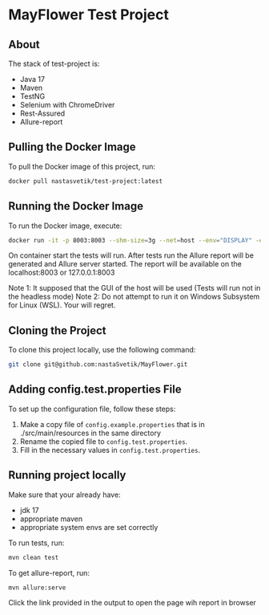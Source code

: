 # MayFlower Test Project

## About
The stack of test-project is:
- Java 17
- Maven
- TestNG
- Selenium with ChromeDriver
- Rest-Assured
- Allure-report

## Pulling the Docker Image
To pull the Docker image of this project, run:

```bash
docker pull nastasvetik/test-project:latest
```

## Running the Docker Image
To run the Docker image, execute:

```bash
docker run -it -p 8003:8003 --shm-size=3g --net=host --env="DISPLAY" -e "baseUserLogin=LOGIN"  -e "baseUserPassword=PASSWORD"  --name CONTAINER_NAME nastasvetik/test-project:latest
```
On container start the tests will run.
After tests run the Allure report will be generated and Allure server started.
The report will be available on the localhost:8003 or 127.0.0.1:8003

Note 1: It supposed that the GUI of the host will be used (Tests will run not in the headless mode)
Note 2: Do not attempt to run it on Windows Subsystem for Linux (WSL). Your will regret.

## Cloning the Project
To clone this project locally, use the following command:

```bash
git clone git@github.com:nastaSvetik/MayFlower.git
```

## Adding config.test.properties File
To set up the configuration file, follow these steps:
1. Make a copy file of `config.example.properties` that is in ./src/main/resources in the same directory
2. Rename the copied file to `config.test.properties`.
3. Fill in the necessary values in `config.test.properties`. 
## Running project locally
Make sure that your already have:
- jdk 17
- appropriate maven
- appropriate system envs are set correctly

To run tests, run:

```bash
mvn clean test
```
To get allure-report, run:
```bash
mvn allure:serve
```
Click the link provided in the output to open the page wih report in browser